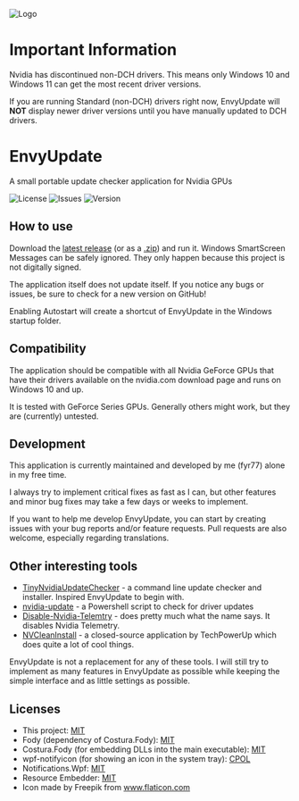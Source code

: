 ![Logo](https://github.com/fyr77/envyupdate/blob/master/res/banner.png?raw=true)

# Important Information

Nvidia has discontinued non-DCH drivers. This means only Windows 10 and Windows 11 can get the most recent driver versions. 

If you are running Standard (non-DCH) drivers right now, EnvyUpdate will **NOT** display newer driver versions until you have manually updated to DCH drivers.

# EnvyUpdate
 A small portable update checker application for Nvidia GPUs
 
 ![License](https://img.shields.io/github/license/fyr77/envyupdate?style=for-the-badge)
 ![Issues](https://img.shields.io/github/issues/fyr77/envyupdate?style=for-the-badge)
 ![Version](https://img.shields.io/github/v/release/fyr77/envyupdate?style=for-the-badge)
 
## How to use

Download the [latest release](https://github.com/fyr77/EnvyUpdate/releases/latest/download/EnvyUpdate.exe) (or as a [.zip](https://github.com/fyr77/EnvyUpdate/releases/latest/download/EnvyUpdate.zip)) and run it. Windows SmartScreen Messages can be safely ignored. They only happen because this project is not digitally signed.

The application itself does not update itself. If you notice any bugs or issues, be sure to check for a new version on GitHub!

Enabling Autostart will create a shortcut of EnvyUpdate in the Windows startup folder.

## Compatibility

The application should be compatible with all Nvidia GeForce GPUs that have their drivers available on the nvidia.com download page and runs on Windows 10 and up.

It is tested with GeForce Series GPUs. Generally others might work, but they are (currently) untested.

## Development

This application is currently maintained and developed by me (fyr77) alone in my free time. 

I always try to implement critical fixes as fast as I can, but other features and minor bug fixes may take a few days or weeks to implement. 

If you want to help me develop EnvyUpdate, you can start by creating issues with your bug reports and/or feature requests. Pull requests are also welcome, especially regarding translations.

## Other interesting tools

* [TinyNvidiaUpdateChecker](https://github.com/ElPumpo/TinyNvidiaUpdateChecker) - a command line update checker and installer. Inspired EnvyUpdate to begin with.
* [nvidia-update](https://github.com/ZenitH-AT/nvidia-update) - a Powershell script to check for driver updates
* [Disable-Nvidia-Telemtry](https://github.com/NateShoffner/Disable-Nvidia-Telemetry) - does pretty much what the name says. It disables Nvidia Telemetry.
* [NVCleanInstall](https://www.techpowerup.com/nvcleanstall/) - a closed-source application by TechPowerUp which does quite a lot of cool things.

EnvyUpdate is not a replacement for any of these tools. I will still try to implement as many features in EnvyUpdate as possible while keeping the simple interface and as little settings as possible.

## Licenses

* This project: [MIT](https://github.com/fyr77/EnvyUpdate/blob/master/LICENSE)
* Fody (dependency of Costura.Fody): [MIT](https://github.com/Fody/Fody/blob/master/License.txt)
* Costura.Fody (for embedding DLLs into the main executable): [MIT](https://github.com/Fody/Costura/blob/develop/LICENSE)
* wpf-notifyicon (for showing an icon in the system tray): [CPOL](https://github.com/hardcodet/wpf-notifyicon/blob/master/LICENSE)
* Notifications.Wpf: [MIT](https://github.com/Federerer/Notifications.Wpf/blob/master/LICENSE)
* Resource Embedder: [MIT](https://github.com/MarcStan/resource-embedder/blob/master/LICENSE)
* Icon made by Freepik from www.flaticon.com
